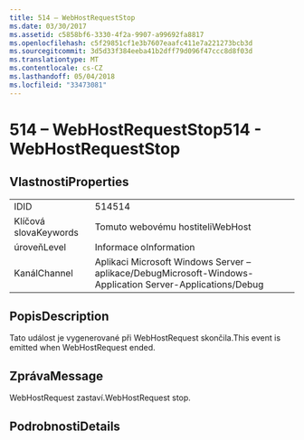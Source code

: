 ```yaml
---
title: 514 – WebHostRequestStop
ms.date: 03/30/2017
ms.assetid: c5858bf6-3330-4f2a-9907-a99692fa8817
ms.openlocfilehash: c5f29851cf1e3b7607eaafc411e7a221273bcb3d
ms.sourcegitcommit: 3d5d33f384eeba41b2dff79d096f47ccc8d8f03d
ms.translationtype: MT
ms.contentlocale: cs-CZ
ms.lasthandoff: 05/04/2018
ms.locfileid: "33473081"
---
```

# <a name="514---webhostrequeststop"></a><span data-ttu-id="8db12-102">514 – WebHostRequestStop</span><span class="sxs-lookup"><span data-stu-id="8db12-102">514 - WebHostRequestStop</span></span>
## <a name="properties"></a><span data-ttu-id="8db12-103">Vlastnosti</span><span class="sxs-lookup"><span data-stu-id="8db12-103">Properties</span></span>  
  
|||  
|-|-|  
|<span data-ttu-id="8db12-104">ID</span><span class="sxs-lookup"><span data-stu-id="8db12-104">ID</span></span>|<span data-ttu-id="8db12-105">514</span><span class="sxs-lookup"><span data-stu-id="8db12-105">514</span></span>|  
|<span data-ttu-id="8db12-106">Klíčová slova</span><span class="sxs-lookup"><span data-stu-id="8db12-106">Keywords</span></span>|<span data-ttu-id="8db12-107">Tomuto webovému hostiteli</span><span class="sxs-lookup"><span data-stu-id="8db12-107">WebHost</span></span>|  
|<span data-ttu-id="8db12-108">úroveň</span><span class="sxs-lookup"><span data-stu-id="8db12-108">Level</span></span>|<span data-ttu-id="8db12-109">Informace o</span><span class="sxs-lookup"><span data-stu-id="8db12-109">Information</span></span>|  
|<span data-ttu-id="8db12-110">Kanál</span><span class="sxs-lookup"><span data-stu-id="8db12-110">Channel</span></span>|<span data-ttu-id="8db12-111">Aplikaci Microsoft Windows Server – aplikace/Debug</span><span class="sxs-lookup"><span data-stu-id="8db12-111">Microsoft-Windows-Application Server-Applications/Debug</span></span>|  
  
## <a name="description"></a><span data-ttu-id="8db12-112">Popis</span><span class="sxs-lookup"><span data-stu-id="8db12-112">Description</span></span>  
 <span data-ttu-id="8db12-113">Tato událost je vygenerované při WebHostRequest skončila.</span><span class="sxs-lookup"><span data-stu-id="8db12-113">This event is emitted when WebHostRequest ended.</span></span>  
  
## <a name="message"></a><span data-ttu-id="8db12-114">Zpráva</span><span class="sxs-lookup"><span data-stu-id="8db12-114">Message</span></span>  
 <span data-ttu-id="8db12-115">WebHostRequest zastaví.</span><span class="sxs-lookup"><span data-stu-id="8db12-115">WebHostRequest stop.</span></span>  
  
## <a name="details"></a><span data-ttu-id="8db12-116">Podrobnosti</span><span class="sxs-lookup"><span data-stu-id="8db12-116">Details</span></span>
